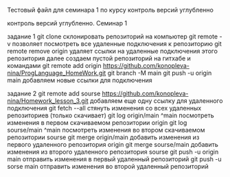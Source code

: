 Тестовый файл для семинара 1 по курсу контроль версий углубленно

контроль версий углубленно.
Семинар 1 

задание 1
git clone склонировать репозиторий на компьютер
git remote -v позволяет посмотреть все удаленные подключения к репозиторию
git remote remove origin удаляет ссылки на удаленные подключения этого репозитория 
далее создаем пустой репозиторий на гитхабе
и командами 
git remote add origin https://github.com/konopleva-nina/ProgLanguage_HomeWork.git
git branch -M main
git push -u origin main
добавляем новые ссылки для подключения 

задание 2
git remote add sourse https://github.com/konopleva-nina/Homework_lesson_3.git добавляем еще одну ссылку для удаленного подключения
git fetch --all стянуть изменения со всех удаленных репозиториев (только скачивает)
git log origin/main ^main посмотреть изменения в первом скачиваемом репозитории origin
git log sourse/main ^main посмотреть изменения вo втором скачиваемом репозитории sourse 
git merge origin/main добавить изменения из первого удаленного репозитория origin
git merge sourse/main добавить изменения из второго удаленного репозитория sourse
git push -u origin main отправить изменения в первый удаленный репозиторий
git push -u sorse main отправить изменения во второй удаленный репозиторий